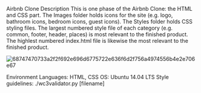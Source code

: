 Airbnb Clone
Description
This is one phase of the Airbnb Clone: the HTML and CSS part. The Images folder holds icons for the site (e.g. logo, bathroom icons, bedroom icons, guest icons). The Styles folder holds CSS styling files. The largest numbered style file of each category (e.g. common, footer, header, places) is most relevant to the finished product. The highlest numbered index.html file is likewise the most relevant to the finished product.

![68747470733a2f2f692e696d6775722e636f6d2f756a4974556b4e2e706e67](https://user-images.githubusercontent.com/78503550/219956878-5b801de0-2536-4563-a184-9fccceb3df28.png)


Environment
Languages: HTML, CSS
OS: Ubuntu 14.04 LTS
Style guidelines: ./wc3validator.py [filename]
